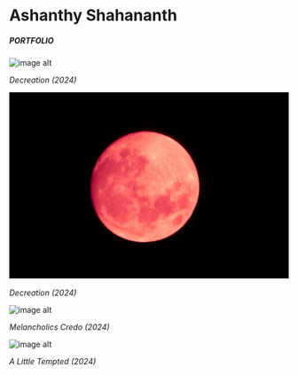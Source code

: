 # Ashanthy Shahananth
##### PORTFOLIO

![image alt](https://github.com/iamapsyop/iamapsyop.github.io/blob/main/_MG_1123.jpg?raw=true) 

_Decreation (2024)_

![image alt](https://github.com/iamapsyop/iamapsyop.github.io/blob/main/_MG_0936-3.jpg?raw=true) 

_Decreation (2024)_

![image alt](https://github.com/iamapsyop/iamapsyop.github.io/blob/main/IMG_9513.JPG?raw=true) 

_Melancholics Credo (2024)_

![image alt](https://github.com/iamapsyop/iamapsyop.github.io/blob/1a9db4dd2da8ecfae6432f839d81c270a698d859/_MG_9848.jpg)

_A Little Tempted (2024)_
